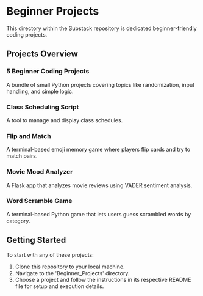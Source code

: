 # Beginner Projects

This directory within the Substack repository is dedicated beginner-friendly coding projects.

## Projects Overview

### 5 Beginner Coding Projects
A bundle of small Python projects covering topics like randomization, input handling, and simple logic.

### Class Scheduling Script
A tool to manage and display class schedules.

### Flip and Match
A terminal-based emoji memory game where players flip cards and try to match pairs.

### Movie Mood Analyzer
A Flask app that analyzes movie reviews using VADER sentiment analysis.

### Word Scramble Game
A terminal-based Python game that lets users guess scrambled words by category.

## Getting Started

To start with any of these projects:

1. Clone this repository to your local machine.
2. Navigate to the 'Beginner_Projects' directory.
3. Choose a project and follow the instructions in its respective README file for setup and execution details.